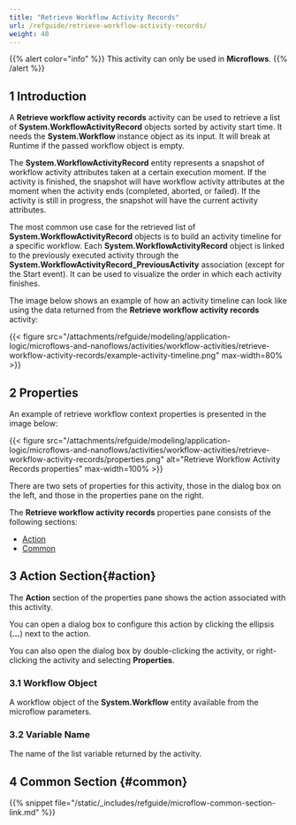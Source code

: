 ```yaml
---
title: "Retrieve Workflow Activity Records"
url: /refguide/retrieve-workflow-activity-records/
weight: 40
---
```


{{% alert color="info" %}}
This activity can only be used in **Microflows**.
{{% /alert %}}

## 1 Introduction

A **Retrieve workflow activity records** activity can be used to retrieve a list of **System.WorkflowActivityRecord** objects sorted by activity start time. It needs the **System.Workflow** instance object as its input. It will break at Runtime if the passed workflow object is empty.

The **System.WorkflowActivityRecord** entity represents a snapshot of workflow activity attributes taken at a certain execution moment. If the activity is finished, the snapshot will have workflow activity attributes at the moment when the activity ends (completed, aborted, or failed). If the activity is still in progress, the snapshot will have the current activity attributes. 

The most common use case for the retrieved list of **System.WorkflowActivityRecord** objects is to build an activity timeline for a specific workflow. Each **System.WorkflowActivityRecord** object is linked to the previously executed activity through the **System.WorkflowActivityRecord_PreviousActivity** association (except for the Start event). It can be used to visualize the order in which each activity finishes.

The image below shows an example of how an activity timeline can look like using the data returned from the **Retrieve workflow activity records** activity:

{{< figure src="/attachments/refguide/modeling/application-logic/microflows-and-nanoflows/activities/workflow-activities/retrieve-workflow-activity-records/example-activity-timeline.png" max-width=80% >}}

## 2 Properties

An example of retrieve workflow context properties is presented in the image below:

{{< figure src="/attachments/refguide/modeling/application-logic/microflows-and-nanoflows/activities/workflow-activities/retrieve-workflow-activity-records/properties.png" alt="Retrieve Workflow Activity Records properties" max-width=100% >}}

There are two sets of properties for this activity, those in the dialog box on the left, and those in the properties pane on the right.

The **Retrieve workflow activity records** properties pane consists of the following sections:

* [Action](#action)
* [Common](#common)

## 3 Action Section{#action}

The **Action** section of the properties pane shows the action associated with this activity.

You can open a dialog box to configure this action by clicking the ellipsis (**…**) next to the action.

You can also open the dialog box by double-clicking the activity, or right-clicking the activity and selecting **Properties**.

### 3.1 Workflow Object

A workflow object of the **System.Workflow** entity available from the microflow parameters. 

### 3.2 Variable Name

The name of the list variable returned by the activity.

## 4 Common Section {#common}

{{% snippet file="/static/_includes/refguide/microflow-common-section-link.md" %}}
